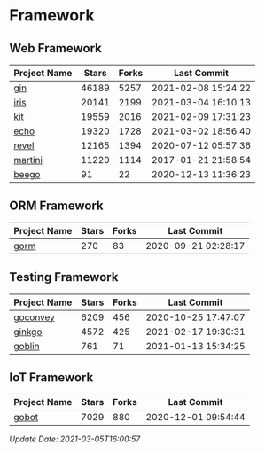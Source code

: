 # Framework

## Web Framework
| Project Name | Stars | Forks | Last Commit |
| ------------ | ----- | ----- | ----------- |
| [gin](https://github.com/gin-gonic/gin) | 46189 | 5257 | 2021-02-08 15:24:22 |
| [iris](https://github.com/kataras/iris) | 20141 | 2199 | 2021-03-04 16:10:13 |
| [kit](https://github.com/go-kit/kit) | 19559 | 2016 | 2021-02-09 17:31:23 |
| [echo](https://github.com/labstack/echo) | 19320 | 1728 | 2021-03-02 18:56:40 |
| [revel](https://github.com/revel/revel) | 12165 | 1394 | 2020-07-12 05:57:36 |
| [martini](https://github.com/go-martini/martini) | 11220 | 1114 | 2017-01-21 21:58:54 |
| [beego](https://github.com/astaxie/beego) | 91 | 22 | 2020-12-13 11:36:23 |

## ORM Framework
| Project Name | Stars | Forks | Last Commit |
| ------------ | ----- | ----- | ----------- |
| [gorm](https://github.com/jinzhu/gorm) | 270 | 83 | 2020-09-21 02:28:17 |

## Testing Framework
| Project Name | Stars | Forks | Last Commit |
| ------------ | ----- | ----- | ----------- |
| [goconvey](https://github.com/smartystreets/goconvey) | 6209 | 456 | 2020-10-25 17:47:07 |
| [ginkgo](https://github.com/onsi/ginkgo) | 4572 | 425 | 2021-02-17 19:30:31 |
| [goblin](https://github.com/franela/goblin) | 761 | 71 | 2021-01-13 15:34:25 |

## IoT Framework
| Project Name | Stars | Forks | Last Commit |
| ------------ | ----- | ----- | ----------- |
| [gobot](https://github.com/hybridgroup/gobot) | 7029 | 880 | 2020-12-01 09:54:44 |

*Update Date: 2021-03-05T16:00:57*